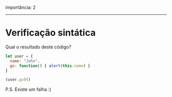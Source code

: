 importância: 2

---

# Verificação sintática

Qual o resultado deste código?


```js no-beautify
let user = {
  name: "John",
  go: function() { alert(this.name) }
}

(user.go)()
```

P.S. Existe um falha :)
